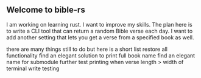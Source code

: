 ## Welcome to bible-rs 

I am working on learning rust.  I want to improve my skills.  The plan here is 
to write a CLI tool that can return a random Bible verse each day.  I want to add
another setting that lets you get a verse from a specified book as well.  





there are many things still to do but here is a short list 
restore all functionality 
find an elegant solution to print full book name 
find an elegant name for submodule 
further test printing when verse length > width of terminal
write testing 
